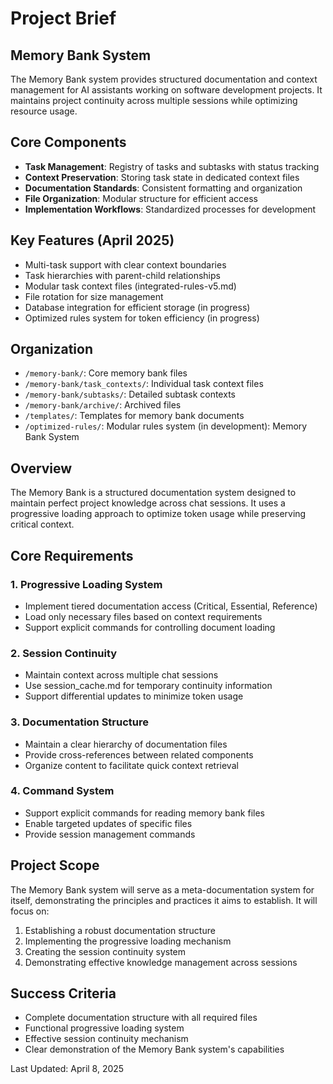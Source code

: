 # Project Brief

## Memory Bank System

The Memory Bank system provides structured documentation and context management for AI assistants working on software development projects. It maintains project continuity across multiple sessions while optimizing resource usage.

## Core Components

- **Task Management**: Registry of tasks and subtasks with status tracking
- **Context Preservation**: Storing task state in dedicated context files
- **Documentation Standards**: Consistent formatting and organization
- **File Organization**: Modular structure for efficient access
- **Implementation Workflows**: Standardized processes for development

## Key Features (April 2025)

- Multi-task support with clear context boundaries
- Task hierarchies with parent-child relationships
- Modular task context files (integrated-rules-v5.md)
- File rotation for size management
- Database integration for efficient storage (in progress)
- Optimized rules system for token efficiency (in progress)

## Organization

- `/memory-bank/`: Core memory bank files
- `/memory-bank/task_contexts/`: Individual task context files
- `/memory-bank/subtasks/`: Detailed subtask contexts
- `/memory-bank/archive/`: Archived files
- `/templates/`: Templates for memory bank documents
- `/optimized-rules/`: Modular rules system (in development): Memory Bank System

## Overview
The Memory Bank is a structured documentation system designed to maintain perfect project knowledge across chat sessions. It uses a progressive loading approach to optimize token usage while preserving critical context.

## Core Requirements

### 1. Progressive Loading System
- Implement tiered documentation access (Critical, Essential, Reference)
- Load only necessary files based on context requirements
- Support explicit commands for controlling document loading

### 2. Session Continuity
- Maintain context across multiple chat sessions
- Use session_cache.md for temporary continuity information
- Support differential updates to minimize token usage

### 3. Documentation Structure
- Maintain a clear hierarchy of documentation files
- Provide cross-references between related components
- Organize content to facilitate quick context retrieval

### 4. Command System
- Support explicit commands for reading memory bank files
- Enable targeted updates of specific files
- Provide session management commands

## Project Scope
The Memory Bank system will serve as a meta-documentation system for itself, demonstrating the principles and practices it aims to establish. It will focus on:

1. Establishing a robust documentation structure
2. Implementing the progressive loading mechanism
3. Creating the session continuity system
4. Demonstrating effective knowledge management across sessions

## Success Criteria
- Complete documentation structure with all required files
- Functional progressive loading system
- Effective session continuity mechanism
- Clear demonstration of the Memory Bank system's capabilities

Last Updated: April 8, 2025
